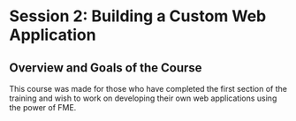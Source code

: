 Session 2: Building a Custom Web Application
============================================


Overview and Goals of the Course
---------------------------------

This course was made for those who have completed the first section of
the training and wish to work on developing their own web applications
using the power of FME.

